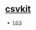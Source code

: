 # [csvkit](https://hpc.nih.gov/apps/csvkit.html)
- [1.0.5](/high-throughput-sequencing/csvkit/1.0.5)
